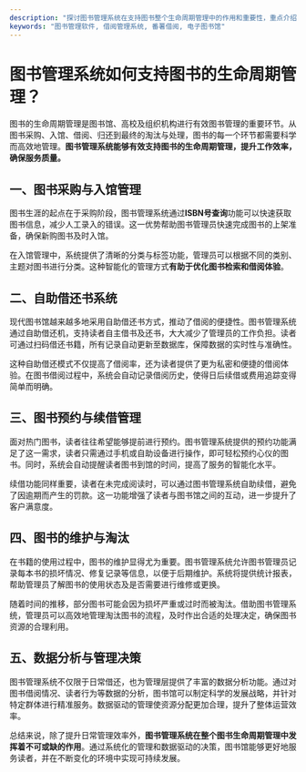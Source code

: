 ```yaml
---
description: "探讨图书管理系统在支持图书整个生命周期管理中的作用和重要性，重点介绍借阅、归还、预约等功能。"
keywords: "图书管理软件, 借阅管理系统, 番薯借阅, 电子图书馆"
---
```

# 图书管理系统如何支持图书的生命周期管理？

图书的生命周期管理是图书馆、高校及组织机构进行有效图书管理的重要环节。从图书采购、入馆、借阅、归还到最终的淘汰与处理，图书的每一个环节都需要科学而高效地管理。**图书管理系统能够有效支持图书的生命周期管理，提升工作效率，确保服务质量。**

## 一、图书采购与入馆管理

图书生涯的起点在于采购阶段，图书管理系统通过**ISBN号查询**功能可以快速获取图书信息，减少人工录入的错误。这一优势帮助图书管理员快速完成图书的上架准备，确保新购图书及时入馆。

在入馆管理中，系统提供了清晰的分类与标签功能，管理员可以根据不同的类别、主题对图书进行分类。这种智能化的管理方式**有助于优化图书检索和借阅体验**。

## 二、自助借还书系统

现代图书馆越来越多地采用自助借还书方式，推动了借阅的便捷性。图书管理系统通过自助借还机，支持读者自主借书及还书，大大减少了管理员的工作负担。读者可通过扫码借还书籍，所有记录自动更新至数据库，保障数据的实时性与准确性。

这种自助借还模式不仅提高了借阅率，还为读者提供了更为私密和便捷的借阅体验。在图书借阅过程中，系统会自动记录借阅历史，使得日后续借或费用追踪变得简单而明确。

## 三、图书预约与续借管理

面对热门图书，读者往往希望能够提前进行预约。图书管理系统提供的预约功能满足了这一需求，读者只需通过手机或自助设备进行操作，即可轻松预约心仪的图书。同时，系统会自动提醒读者图书到馆的时间，提高了服务的智能化水平。

续借功能同样重要，读者在未完成阅读时，可以通过图书管理系统自助续借，避免了因逾期而产生的罚款。这一功能增强了读者与图书馆之间的互动，进一步提升了客户满意度。

## 四、图书的维护与淘汰

在书籍的使用过程中，图书的维护显得尤为重要。图书管理系统允许图书管理员记录每本书的损坏情况、修复记录等信息，以便于后期维护。系统将提供统计报表，帮助管理员了解图书的使用状态及是否需要进行维修或更换。

随着时间的推移，部分图书可能会因为损坏严重或过时而被淘汰。借助图书管理系统，管理员可以高效地管理淘汰图书的流程，及时作出合适的处理决定，确保图书资源的合理利用。

## 五、数据分析与管理决策

图书管理系统不仅限于日常借还，也为管理层提供了丰富的数据分析功能。通过对图书借阅情况、读者行为等数据的分析，图书馆可以制定科学的发展战略，并针对特定群体进行精准服务。数据驱动的管理使资源分配更加合理，提升了整体运营效率。

总结来说，除了提升日常管理效率外，**图书管理系统在整个图书生命周期管理中发挥着不可或缺的作用**。通过系统化的管理和数据驱动的决策，图书馆能够更好地服务读者，并在不断变化的环境中实现可持续发展。
